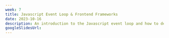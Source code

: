 ```yaml
---
week: 7
title: Javascript Event Loop & Frontend Frameworks
date: 2023-10-16
description: An introduction to the Javascript event loop and how to debounce in Javascript using setTimeout. Learn how to use a frontend framework (Angular) to build a web application.
googleSlidesUrl: 
---
```

